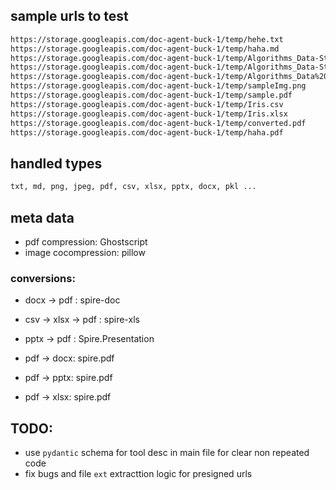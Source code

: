 ## sample urls to test
```bash
https://storage.googleapis.com/doc-agent-buck-1/temp/hehe.txt
https://storage.googleapis.com/doc-agent-buck-1/temp/haha.md
https://storage.googleapis.com/doc-agent-buck-1/temp/Algorithms_Data-Structures.ppt
https://storage.googleapis.com/doc-agent-buck-1/temp/Algorithms_Data-Structures.pptx
https://storage.googleapis.com/doc-agent-buck-1/temp/Algorithms_Data%20Structures.docx
https://storage.googleapis.com/doc-agent-buck-1/temp/sampleImg.png
https://storage.googleapis.com/doc-agent-buck-1/temp/sample.pdf
https://storage.googleapis.com/doc-agent-buck-1/temp/Iris.csv
https://storage.googleapis.com/doc-agent-buck-1/temp/Iris.xlsx
https://storage.googleapis.com/doc-agent-buck-1/temp/converted.pdf
https://storage.googleapis.com/doc-agent-buck-1/temp/haha.pdf
```

## handled types 
```bash
txt, md, png, jpeg, pdf, csv, xlsx, pptx, docx, pkl ...
```

## meta data
- pdf compression: Ghostscript
- image cocompression: pillow

### conversions: 
- docx -> pdf : spire-doc
- csv -> xlsx -> pdf : spire-xls
- pptx -> pdf : Spire.Presentation

- pdf -> docx: spire.pdf
- pdf -> pptx: spire.pdf
- pdf -> xlsx: spire.pdf

## TODO:
- use `pydantic` schema for tool desc in main file for clear non repeated code
- fix bugs and file `ext` extracttion logic for presigned urls